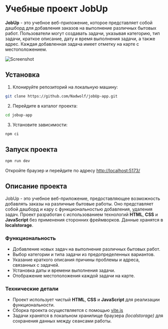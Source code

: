 # Учебные проект JobUp

**JobUp** - это учебное веб-приложение, которое представляет собой дашборд для добавления заказов на выполнение различных бытовых работ. Пользователи могут создавать задачи, указывая категорию, тип задачи, краткое описание, дату и время выполнения задачи, а также адрес. Каждая добавленная задача имеет отметку на карте с местоположением.

![Screenshot](https://i.ibb.co/bHJ1cS8/screenshot-01.png)

## Установка

1. Клонируйте репозиторий на локальную машину:

```bash
git clone https://github.com/Nadwolf/jobUp-app.git
```

2. Перейдите в каталог проекта:

```bash
cd jobup-app
```

3. Установите зависимости:

```bash
npm ci
```

## Запуск проекта

```bash
npm run dev
```

Откройте браузер и перейдите по адресу [http://localhost:5173/](http://localhost:5173/)

## Описание проекта

JobUp - это учебное веб-приложение, предоставляющее возможность добавлять заказы на различные бытовые работы. Оно представляет собой дашборд и кару с функциональностью добавления, удаления задач. Проект разработан с использованием технологий **HTML**, **CSS** и **JavaScript** без применения сторонних фреймворков. Данные хранятся в **localstorage**.

### Функциональность

- Добавление новых задач на выполнение различных бытовых работ.
- Выбор категории и типа задачи из предопределенных вариантов.
- Указание краткого описания причины проблемы и адреса, связанных с задачей.
- Установка даты и времени выполнения задачи.
- Отображение местоположения каждой задачи на карте.

### Технические детали

- Проект использует чистый **HTML**, **CSS** и **JavaScript** для реализации функциональности.
- Сборка проекта осуществляется с помощью [vite.js](https://vitejs.dev/)
- Задачи хранятся в локальном хранилище браузера *(localstorage)* для сохранения данных между сеансами работы.
